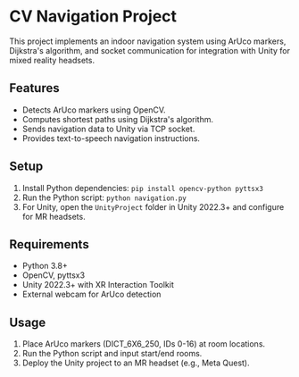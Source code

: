 # CV Navigation Project

This project implements an indoor navigation system using ArUco markers, Dijkstra's algorithm, and socket communication for integration with Unity for mixed reality headsets.

## Features
- Detects ArUco markers using OpenCV.
- Computes shortest paths using Dijkstra's algorithm.
- Sends navigation data to Unity via TCP socket.
- Provides text-to-speech navigation instructions.

## Setup
1. Install Python dependencies: `pip install opencv-python pyttsx3`
2. Run the Python script: `python navigation.py`
3. For Unity, open the `UnityProject` folder in Unity 2022.3+ and configure for MR headsets.

## Requirements
- Python 3.8+
- OpenCV, pyttsx3
- Unity 2022.3+ with XR Interaction Toolkit
- External webcam for ArUco detection

## Usage
1. Place ArUco markers (DICT_6X6_250, IDs 0-16) at room locations.
2. Run the Python script and input start/end rooms.
3. Deploy the Unity project to an MR headset (e.g., Meta Quest).


